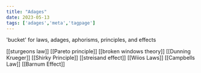 ```yaml
---
title: "Adages"
date: 2023-05-13
tags: ['adages','meta','tagpage']
---
```


'bucket' for laws, adages, aphorisms, principles, and effects 

[[sturgeons law]]
[[Pareto principle]]
[[broken windows theory]]
[[Dunning Krueger]]
[[Shirky Principle]]
[[streisand effect]]
[[Wiios Laws]]
[[Campbells Law]]
[[Barnum Effect]]
